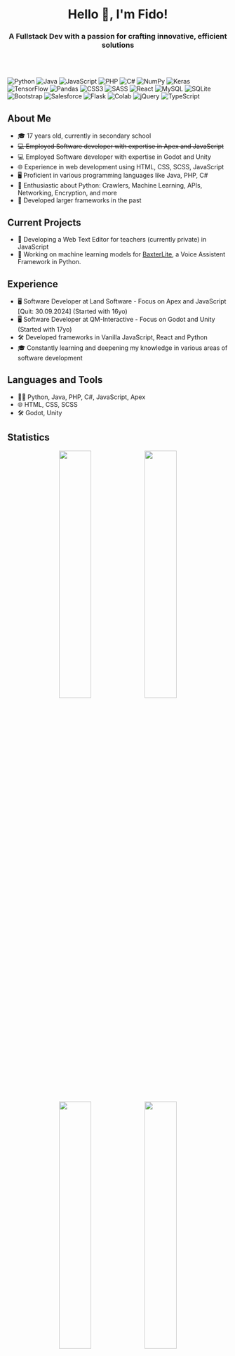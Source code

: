 <p align="center">
  <h1 align="center">Hello 👋, I'm Fido!</h1>
  <h3 align="center">A Fullstack Dev with a passion for crafting innovative, efficient solutions</h3>
    <br/><br/>

  <p align="center">
    
  ![Python](https://img.shields.io/badge/python-3670A0?style=for-the-badge&logo=python&logoColor=ffdd54)
  ![Java](https://img.shields.io/badge/java-%23ED8B00.svg?style=for-the-badge&logo=openjdk&logoColor=white)
  ![JavaScript](https://img.shields.io/badge/javascript-%23323330.svg?style=for-the-badge&logo=javascript&logoColor=%23F7DF1E)
  ![PHP](https://img.shields.io/badge/php-%23777BB4.svg?style=for-the-badge&logo=php&logoColor=white)
  ![C#](https://img.shields.io/badge/c%23-%23239120.svg?style=for-the-badge&logo=csharp&logoColor=white)
  ![NumPy](https://img.shields.io/badge/numpy-%23013243.svg?style=for-the-badge&logo=numpy&logoColor=white)
  ![Keras](https://img.shields.io/badge/Keras-%23D00000.svg?style=for-the-badge&logo=Keras&logoColor=white)
  ![TensorFlow](https://img.shields.io/badge/TensorFlow-%23FF6F00.svg?style=for-the-badge&logo=TensorFlow&logoColor=white)
  ![Pandas](https://img.shields.io/badge/pandas-%23150458.svg?style=for-the-badge&logo=pandas&logoColor=white)
  ![CSS3](https://img.shields.io/badge/css3-%231572B6.svg?style=for-the-badge&logo=css3&logoColor=white)
  ![SASS](https://img.shields.io/badge/SASS-hotpink.svg?style=for-the-badge&logo=SASS&logoColor=white)
  ![React](https://img.shields.io/badge/react-%2320232a.svg?style=for-the-badge&logo=react&logoColor=%2361DAFB)
  ![MySQL](https://img.shields.io/badge/mysql-%2300f.svg?style=for-the-badge&logo=mysql&logoColor=white)
  ![SQLite](https://img.shields.io/badge/sqlite-%2307405e.svg?style=for-the-badge&logo=sqlite&logoColor=white)
  ![Bootstrap](https://img.shields.io/badge/bootstrap-%238511FA.svg?style=for-the-badge&logo=bootstrap&logoColor=white)
  ![Salesforce](https://img.shields.io/badge/Salesforce-00A1E0?style=for-the-badge&logo=Salesforce&logoColor=white)
  ![Flask](https://img.shields.io/badge/flask-%23000.svg?style=for-the-badge&logo=flask&logoColor=white)
  ![Colab](https://img.shields.io/badge/Colab-F9AB00?style=for-the-badge&logo=googlecolab&color=525252)
  ![jQuery](https://img.shields.io/badge/jquery-%230769AD.svg?style=for-the-badge&logo=jquery&logoColor=white)
  ![TypeScript](https://img.shields.io/badge/typescript-%23007ACC.svg?style=for-the-badge&logo=typescript&logoColor=white)
  
  </p>
</p>


## About Me
- 🎓 17 years old, currently in secondary school
- ~~💻 Employed Software developer with expertise in Apex and JavaScript~~
- 💻 Employed Software developer with expertise in Godot and Unity
- 🌐 Experience in web development using HTML, CSS, SCSS, JavaScript
- 🖥️ Proficient in various programming languages like Java, PHP, C#
- 🤖 Enthusiastic about Python: Crawlers, Machine Learning, APIs, Networking, Encryption, and more
- 🚀 Developed larger frameworks in the past

## Current Projects
- 📝 Developing a Web Text Editor for teachers (currently private) in JavaScript
- 🧠 Working on machine learning models for [BaxterLite](https://github.com/Fidode07/BaxterLite), a Voice Assistent Framework in Python.

## Experience
- 🖥️ Software Developer at Land Software - Focus on Apex and JavaScript [Quit: 30.09.2024] (Started with 16yo)
- 🖥️ Software Developer at QM-Interactive - Focus on Godot and Unity (Started with 17yo)
- 🛠️ Developed frameworks in Vanilla JavaScript, React and Python
- 🎓 Constantly learning and deepening my knowledge in various areas of software development

## Languages and Tools
- 👨‍💻 Python, Java, PHP, C#, JavaScript, Apex
- 🌐 HTML, CSS, SCSS
- 🛠️ Godot, Unity

## Statistics

<p align="center">
  <img src="http://github-profile-summary-cards.vercel.app/api/cards/stats?username=Fidode07&theme=2077" width="38%"/>
  <img src="http://github-profile-summary-cards.vercel.app/api/cards/productive-time?username=Fidode07&theme=2077&utcOffset=1" width="38%"/>
  <img src="http://github-profile-summary-cards.vercel.app/api/cards/repos-per-language?username=Fidode07&theme=2077" width="38%"/>
  <img src="http://github-profile-summary-cards.vercel.app/api/cards/most-commit-language?username=Fidode07&theme=2077" width="38%"/>
  <img src="https://github-profile-summary-cards.vercel.app/api/cards/profile-details?username=Fidode07&theme=2077" width="76.5%"/>
</p>

## Contact
- 📱 Discord: fido_de07

Excited to explore the world of software development and bring innovative projects to life! 💻✨
